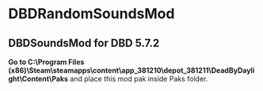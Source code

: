 # DBDRandomSoundsMod
## DBDSoundsMod for DBD 5.7.2

 **Go to C:\Program Files (x86)\Steam\steamapps\content\app_381210\depot_381211\DeadByDaylight\Content\Paks**
and place this mod pak inside Paks folder.
